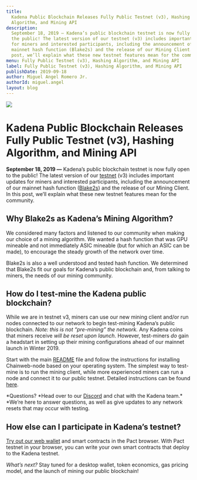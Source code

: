 ```yaml
---
title:
  Kadena Public Blockchain Releases Fully Public Testnet (v3), Hashing
  Algorithm, and Mining API
description:
  September 18, 2019 — Kadena’s public blockchain testnet is now fully open to
  the public! The latest version of our testnet (v3) includes important updates
  for miners and interested participants, including the announcement of our
  mainnet hash function (Blake2s) and the release of our Mining Client. In this
  post, we’ll explain what these new testnet features mean for the community.
menu: Fully Public Testnet (v3), Hashing Algorithm, and Mining API
label: Fully Public Testnet (v3), Hashing Algorithm, and Mining API
publishDate: 2019-09-18
author: Miguel Angel Romero Jr.
authorId: miguel.angel
layout: blog
---
```


![](/assets/blog/1_j-19orafTNN7mVB6M4V3Qg.webp)

# Kadena Public Blockchain Releases Fully Public Testnet (v3), Hashing Algorithm, and Mining API

**September 18, 2019 —** Kadena’s public blockchain testnet is now fully open to
the public! The latest version of our
[testnet](https://github.com/kadena-io/chainweb-node/releases/tag/testnet-v3)
(v3) includes important updates for miners and interested participants,
including the announcement of our mainnet hash function
([Blake2s](https://blake2.net/)) and the release of our Mining Client. In this
post, we’ll explain what these new testnet features mean for the community.

## Why Blake2s as Kadena’s Mining Algorithm?

We considered many factors and listened to our community when making our choice
of a mining algorithm. We wanted a hash function that was GPU mineable and not
immediately ASIC mineable (but for which an ASIC can be made), to encourage the
steady growth of the network over time.

Blake2s is also a well understood and tested hash function. We determined that
Blake2s fit our goals for Kadena’s public blockchain and, from talking to
miners, the needs of our mining community.

## How do I test-mine the Kadena public blockchain?

While we are in testnet v3, miners can use our new mining client and/or run
nodes connected to our network to begin test-mining Kadena’s public blockchain.
_Note: this is not “pre-mining” the network._ Any Kadena coins that miners
receive _will be reset upon launch_. However, test-miners _do_ gain a headstart
in setting up their mining configurations ahead of our mainnet launch in
Winter 2019.

Start with the main
[README](https://github.com/kadena-io/chainweb-node/blob/master/README.md) file
and follow the instructions for installing Chainweb-node based on your operating
system. The simplest way to test-mine is to run the mining client, while more
experienced miners can run a node and connect it to our public testnet. Detailed
instructions can be found
[here](https://github.com/kadena-io/chainweb-node/blob/master/miner/README.org).

*Questions? *Head over to our [Discord](http://discord.io/kadena) and chat with
the Kadena team.\* \*We’re here to answer questions, as well as give updates to
any network resets that may occur with testing.

## How else can I participate in Kadena’s testnet?

[Try out our web wallet](http://pact.kadena.io/) and smart contracts in the Pact
browser. With Pact testnet in your browser, you can write your own smart
contracts that deploy to the Kadena testnet.

_What’s next?_ Stay tuned for a desktop wallet, token economics, gas pricing
model, and the launch of mining our public blockchain!
